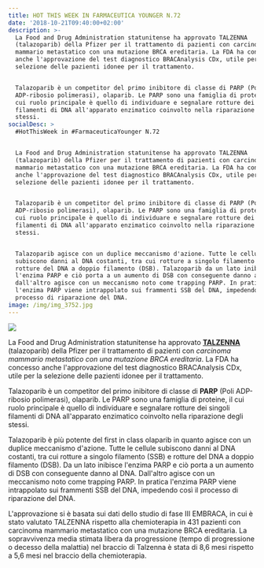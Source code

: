 ```yaml
---
title: HOT THIS WEEK IN FARMACEUTICA YOUNGER N.72
date: '2018-10-21T09:40:00+02:00'
description: >-
  La Food and Drug Administration statunitense ha approvato TALZENNA
  (talazoparib) della Pfizer per il trattamento di pazienti con carcinoma
  mammario metastatico con una mutazione BRCA ereditaria. La FDA ha concesso
  anche l'approvazione del test diagnostico BRACAnalysis CDx, utile per la
  selezione delle pazienti idonee per il trattamento.


  Talazoparib è un competitor del primo inibitore di classe di PARP (Poli
  ADP-ribosio polimerasi), olaparib. Le PARP sono una famiglia di proteine, il
  cui ruolo principale è quello di individuare e segnalare rotture dei singoli
  filamenti di DNA all'apparato enzimatico coinvolto nella riparazione degli
  stessi.
socialDesc: >
  #HotThisWeek in #FarmaceuticaYounger N.72


  La Food and Drug Administration statunitense ha approvato TALZENNA
  (talazoparib) della Pfizer per il trattamento di pazienti con carcinoma
  mammario metastatico con una mutazione BRCA ereditaria. La FDA ha concesso
  anche l'approvazione del test diagnostico BRACAnalysis CDx, utile per la
  selezione delle pazienti idonee per il trattamento.


  Talazoparib è un competitor del primo inibitore di classe di PARP (Poli
  ADP-ribosio polimerasi), olaparib. Le PARP sono una famiglia di proteine, il
  cui ruolo principale è quello di individuare e segnalare rotture dei singoli
  filamenti di DNA all'apparato enzimatico coinvolto nella riparazione degli
  stessi.


  Talazoparib agisce con un duplice meccanismo d'azione. Tutte le cellule
  subiscono danni al DNA costanti, tra cui rotture a singolo filamento (SSB) e
  rotture del DNA a doppio filamento (DSB). Talazoparib da un lato inibisce
  l'enzima PARP e ciò porta a un aumento di DSB con conseguente danno al DNA,
  dall'altro agisce con un meccanismo noto come trapping PARP. In pratica
  l'enzima PARP viene intrappolato sui frammenti SSB del DNA, impedendo così il
  processo di riparazione del DNA.
image: /img/img_3752.jpg
---
```

![](/img/img_3752.jpg)

La Food and Drug Administration statunitense ha approvato [**TALZENNA**](https://www.fda.gov/Drugs/InformationOnDrugs/ApprovedDrugs/ucm623540.htm) (talazoparib) della Pfizer per il trattamento di pazienti con _carcinoma mammario metastatico con una mutazione BRCA ereditaria_. La FDA ha concesso anche l'approvazione del test diagnostico BRACAnalysis CDx, utile per la selezione delle pazienti idonee per il trattamento.

Talazoparib è un competitor del primo inibitore di classe di **PARP** (Poli ADP-ribosio polimerasi), olaparib. Le PARP sono una famiglia di proteine, il cui ruolo principale è quello di individuare e segnalare rotture dei singoli filamenti di DNA all'apparato enzimatico coinvolto nella riparazione degli stessi. 

Talazoparib è più potente del first in class olaparib in quanto agisce con un duplice meccanismo d'azione. Tutte le cellule subiscono danni al DNA costanti, tra cui rotture a singolo filamento (SSB) e rotture del DNA a doppio filamento (DSB). Da un lato inibisce l'enzima PARP e ciò porta a un aumento di DSB con conseguente danno al DNA. Dall'altro agisce con un meccanismo noto come trapping PARP. In pratica l'enzima PARP viene intrappolato sui frammenti SSB del DNA, impedendo così il processo di riparazione del DNA.

L'approvazione si è basata sui dati dello studio di fase III EMBRACA, in cui è stato valutato TALZENNA rispetto alla chemioterapia in 431 pazienti con carcinoma mammario metastatico con una mutazione BRCA ereditaria. La sopravvivenza media stimata libera da progressione (tempo di progressione o decesso della malattia) nel braccio di Talzenna è stata di 8,6 mesi rispetto a 5,6 mesi nel braccio della chemioterapia.
